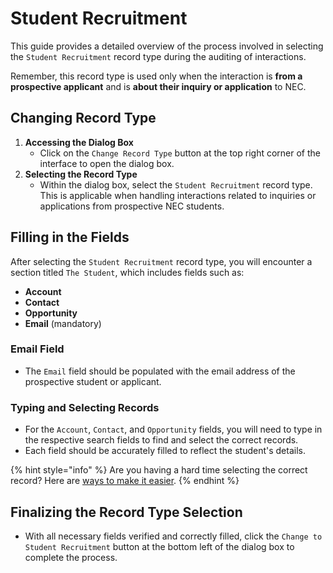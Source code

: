 # Student Recruitment

This guide provides a detailed overview of the process involved in selecting the `Student Recruitment` record type during the auditing of interactions.

Remember, this record type is used only when the interaction is **from a prospective applicant** and is **about their inquiry or application** to NEC.

## Changing Record Type

1. **Accessing the Dialog Box**
   * Click on the `Change Record Type` button at the top right corner of the interface to open the dialog box.
2. **Selecting the Record Type**
   * Within the dialog box, select the `Student Recruitment` record type. This is applicable when handling interactions related to inquiries or applications from prospective NEC students.

## Filling in the Fields

After selecting the `Student Recruitment` record type, you will encounter a section titled `The Student`, which includes fields such as:

* **Account**
* **Contact**
* **Opportunity**
* **Email** (mandatory)

### Email Field

* The `Email` field should be populated with the email address of the prospective student or applicant.

### Typing and Selecting Records

* For the `Account`, `Contact`, and `Opportunity` fields, you will need to type in the respective search fields to find and select the correct records.
* Each field should be accurately filled to reflect the student's details.

{% hint style="info" %}
Are you having a hard time selecting the correct record? Here are [ways to make it easier](finding-records-in-lookup.md).
{% endhint %}

## Finalizing the Record Type Selection

* With all necessary fields verified and correctly filled, click the `Change to Student Recruitment` button at the bottom left of the dialog box to complete the process.
